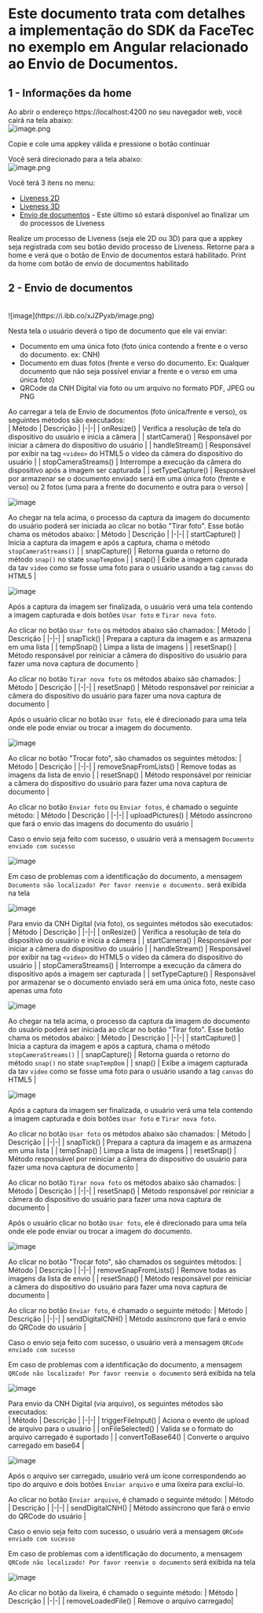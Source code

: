 # Este documento trata com detalhes a implementação do SDK da FaceTec no exemplo em Angular relacionado ao Envio de Documentos.

## 1 - Informações da home

Ao abrir o endereço https://localhost:4200 no seu navegador web, você cairá na tela abaixo:
<br>
![image.png](https://i.ibb.co/7nscwCZ/Screenshot-2023-04-20-at-17-23-34-React-App.png)

Copie e cole uma appkey válida e pressione o botão continuar

Você será direcionado para a tela abaixo:
<br>
![image.png](https://i.ibb.co/gmdmHsY/Screenshot-2023-04-20-at-17-25-46-React-App.png)

Você terá 3 itens no menu:

- [Liveness 2D](https://github.com/oititec/liveness-angular-example/blob/main/src/app/liveness2d/README.md)
- [Liveness 3D](https://github.com/oititec/liveness-angular-example/blob/main/src/app/liveness3d/README.md)
- [Envio de documentos](https://github.com/oititec/liveness-angular-example/blob/main/src/app/senddocument/README.md) - Este último só estará disponível ao finalizar um do processos de Liveness

Realize um processo de Liveness (seja ele 2D ou 3D) para que a appkey seja registrada com seu botão devido processo de Liveness. Retorne para a home e verá que o botão de Envio de documentos estará habilitado.
Print da home com botão de envio de documentos habilitado

## 2 - Envio de documentos

<br>
![image](https://i.ibb.co/xJZPyxb/image.png)

Nesta tela o usuário deverá o tipo de documento que ele vai enviar:

- Documento em uma única foto (foto única contendo a frente e o verso do documento. ex: CNH)
- Documento em duas fotos (frente e verso do documento. Ex: Qualquer documento que não seja possível enviar a frente e o verso em uma única foto)
- QRCode da CNH Digital via foto ou um arquivo no formato PDF, JPEG ou PNG

Ao carregar a tela de Envio de documentos (foto única/frente e verso), os seguintes métodos são executados:
<br>
| Método | Descrição |
|-|-|
| onResize() | Verifica a resolução de tela do dispositivo do usuário e inicia a câmera |
| startCamera() | Responsável por iniciar a câmera do dispositivo do usuário |
| handleStream() | Responsável por exibir na tag `<video>` do HTML5 o vídeo da câmera do dispositivo do usuário |
| stopCameraStreams() | Interrompe a execução da câmera do dispositivo após a imagem ser capturada |
| setTypeCapture() | Responsável por armazenar se o documento enviado será em uma única foto (frente e verso) ou 2 fotos (uma para a frente do documento e outra para o verso) |

![image](https://i.ibb.co/VxTckWz/image.png)

Ao chegar na tela acima, o processo da captura da imagem do documento do usuário poderá ser iniciada ao clicar no botão "Tirar foto". Esse botão chama os métodos abaixo:
| Método | Descrição |
|-|-|
| startCapture() | Inicia a captura da imagem e após a captura, chama o método `stopCameraStreams()` |
| snapCapture() | Retorna guarda o retorno do método `snap()` no state `snapTempDom` |
| snap() | Exibe a imagem capturada da tav `video` como se fosse uma foto para o usuário usando a tag `canvas` do HTML5 |

![image](https://i.ibb.co/GxKs5Yc/image.png)

Após a captura da imagem ser finalizada, o usuário verá uma tela contendo a imagem capturada e dois botões `Usar foto` e `Tirar nova foto`.

Ao clicar no botão `Usar foto` os métodos abaixo são chamados:
| Método | Descrição |
|-|-|
| snapTick() | Prepara a captura da imagem e as armazena em uma lista |
| tempSnap() | Limpa a lista de imagens |
| resetSnap() | Método responsável por reiniciar a câmera do dispositivo do usuário para fazer uma nova captura de documento |

Ao clicar no botão `Tirar nova foto` os métodos abaixo são chamados:
| Método | Descrição |
|-|-|
| resetSnap() | Método responsável por reiniciar a câmera do dispositivo do usuário para fazer uma nova captura de documento |

Após o usuário clicar no botão `Usar foto`, ele é direcionado para uma tela onde ele pode enviar ou trocar a imagem do documento.

![image](https://i.ibb.co/dG8t7qs/image.png)

Ao clicar no botão "Trocar foto", são chamados os seguintes métodos:
| Método | Descrição |
|-|-|
| removeSnapFromLists() | Remove todas as imagens da lista de envio |
| resetSnap() | Método responsável por reiniciar a câmera do dispositivo do usuário para fazer uma nova captura de documento |

Ao clicar no botão `Enviar foto` ou `Enviar fotos`, é chamado o seguinte método:
| Método | Descrição |
|-|-|
| uploadPictures() | Método assíncrono que fará o envio das imagens do documento do usuário |

Caso o envio seja feito com sucesso, o usuário verá a mensagem `Documento enviado com sucesso`

![image](https://i.ibb.co/Bsj6tD6/image.png)

Em caso de problemas com a identificação do documento, a mensagem `Documento não localizado! Por favor reenvie o documento.` será exibida na tela

![image](https://i.ibb.co/thqLHp8/image.png)

Para envio da CNH Digital (via foto), os seguintes métodos são executados:
<br>
| Método | Descrição |
|-|-|
| onResize() | Verifica a resolução de tela do dispositivo do usuário e inicia a câmera |
| startCamera() | Responsável por iniciar a câmera do dispositivo do usuário |
| handleStream() | Responsável por exibir na tag `<video>` do HTML5 o vídeo da câmera do dispositivo do usuário |
| stopCameraStreams() | Interrompe a execução da câmera do dispositivo após a imagem ser capturada |
| setTypeCapture() | Responsável por armazenar se o documento enviado será em uma única foto, neste caso apenas uma foto

![image](https://i.ibb.co/VxTckWz/image.png)

Ao chegar na tela acima, o processo da captura da imagem do documento do usuário poderá ser iniciada ao clicar no botão "Tirar foto". Esse botão chama os métodos abaixo:
| Método | Descrição |
|-|-|
| startCapture() | Inicia a captura da imagem e após a captura, chama o método `stopCameraStreams()` |
| snapCapture() | Retorna guarda o retorno do método `snap()` no state `snapTempDom` |
| snap() | Exibe a imagem capturada da tav `video` como se fosse uma foto para o usuário usando a tag `canvas` do HTML5 |

![image](https://i.ibb.co/GxKs5Yc/image.png)

Após a captura da imagem ser finalizada, o usuário verá uma tela contendo a imagem capturada e dois botões `Usar foto` e `Tirar nova foto`.

Ao clicar no botão `Usar foto` os métodos abaixo são chamados:
| Método | Descrição |
|-|-|
| snapTick() | Prepara a captura da imagem e as armazena em uma lista |
| tempSnap() | Limpa a lista de imagens |
| resetSnap() | Método responsável por reiniciar a câmera do dispositivo do usuário para fazer uma nova captura de documento |

Ao clicar no botão `Tirar nova foto` os métodos abaixo são chamados:
| Método | Descrição |
|-|-|
| resetSnap() | Método responsável por reiniciar a câmera do dispositivo do usuário para fazer uma nova captura de documento |

Após o usuário clicar no botão `Usar foto`, ele é direcionado para uma tela onde ele pode enviar ou trocar a imagem do documento.

![image](https://i.ibb.co/dG8t7qs/image.png)

Ao clicar no botão "Trocar foto", são chamados os seguintes métodos:
| Método | Descrição |
|-|-|
| removeSnapFromLists() | Remove todas as imagens da lista de envio |
| resetSnap() | Método responsável por reiniciar a câmera do dispositivo do usuário para fazer uma nova captura de documento |

Ao clicar no botão `Enviar foto`, é chamado o seguinte método:
| Método | Descrição |
|-|-|
| sendDigitalCNH() | Método assíncrono que fará o envio do QRCode do usuário |

Caso o envio seja feito com sucesso, o usuário verá a mensagem `QRCode enviado com sucesso`

Em caso de problemas com a identificação do documento, a mensagem `QRCode não localizado! Por favor reenvie o documento` será exibida na tela

![image](https://i.ibb.co/thqLHp8/image.png)

Para envio da CNH Digital (via arquivo), os seguintes métodos são executados:
<br>
| Método | Descrição |
|-|-|
| triggerFileInput() | Aciona o evento de upload de arquivo para o usuário |
| onFileSelected() | Valida se o formato do arquivo carregado é suportado |
| convertToBase64() | Converte o arquivo carregado em base64 |

![image](https://i.ibb.co/VxTckWz/image.png)

Após o arquivo ser carregado, usuário verá um ícone correspondendo ao tipo do arquivo e dois botões `Enviar arquivo` e uma lixeira para excluí-lo.

Ao clicar no botão `Enviar arquivo`, é chamado o seguinte método:
| Método | Descrição |
|-|-|
| sendDigitalCNH() | Método assíncrono que fará o envio do QRCode do usuário |

Caso o envio seja feito com sucesso, o usuário verá a mensagem `QRCode enviado com sucesso`

Em caso de problemas com a identificação do documento, a mensagem `QRCode não localizado! Por favor reenvie o documento` será exibida na tela

![image](https://i.ibb.co/thqLHp8/image.png)

Ao clicar no botão da lixeira, é chamado o seguinte método:
| Método | Descrição |
|-|-|
| removeLoadedFile() | Remove o arquivo carregado|
